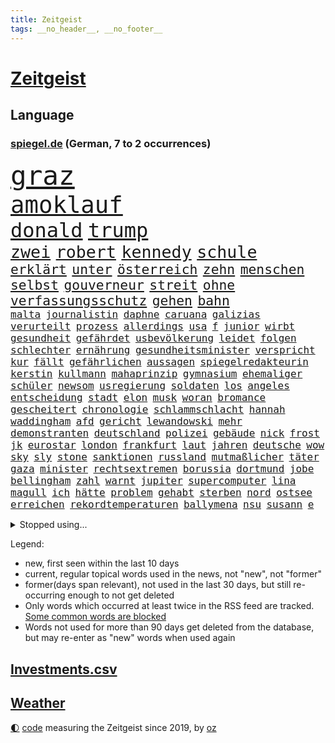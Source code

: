 ```yaml
---
title: Zeitgeist
tags: __no_header__, __no_footer__
---
```


# [Zeitgeist](https://oliz.io/zeitgeist/)

## Language

<h3><a href="https://www.spiegel.de" target="_blank">spiegel.de</a> (German, 7 to 2 occurrences)</h3>
<p style="font-family:monospace">
<span style="font-size:32pt"><a href="news_links.html#graz" class="new">graz</a></span>
<br>
<span style="font-size:28pt"><a href="news_links.html#amoklauf" class="new">amoklauf</a></span>
<br>
<span style="font-size:24pt"><a href="news_links.html#donald" class="current">donald</a></span>
<span style="font-size:24pt"><a href="news_links.html#trump" class="current">trump</a></span>
<br>
<span style="font-size:20pt"><a href="news_links.html#zwei" class="current">zwei</a></span>
<span style="font-size:20pt"><a href="news_links.html#robert" class="current">robert</a></span>
<span style="font-size:20pt"><a href="news_links.html#kennedy" class="current">kennedy</a></span>
<span style="font-size:20pt"><a href="news_links.html#schule" class="current">schule</a></span>
<br>
<span style="font-size:16pt"><a href="news_links.html#erklärt" class="current">erklärt</a></span>
<span style="font-size:16pt"><a href="news_links.html#unter" class="current">unter</a></span>
<span style="font-size:16pt"><a href="news_links.html#österreich" class="current">österreich</a></span>
<span style="font-size:16pt"><a href="news_links.html#zehn" class="current">zehn</a></span>
<span style="font-size:16pt"><a href="news_links.html#menschen" class="current">menschen</a></span>
<span style="font-size:16pt"><a href="news_links.html#selbst" class="current">selbst</a></span>
<span style="font-size:16pt"><a href="news_links.html#gouverneur" class="current">gouverneur</a></span>
<span style="font-size:16pt"><a href="news_links.html#streit" class="current">streit</a></span>
<span style="font-size:16pt"><a href="news_links.html#ohne" class="current">ohne</a></span>
<span style="font-size:16pt"><a href="news_links.html#verfassungsschutz" class="current">verfassungsschutz</a></span>
<span style="font-size:16pt"><a href="news_links.html#gehen" class="current">gehen</a></span>
<span style="font-size:16pt"><a href="news_links.html#bahn" class="current">bahn</a></span>
<br>
<span style="font-size:12pt"><a href="news_links.html#malta" class="current">malta</a></span>
<span style="font-size:12pt"><a href="news_links.html#journalistin" class="current">journalistin</a></span>
<span style="font-size:12pt"><a href="news_links.html#daphne" class="current">daphne</a></span>
<span style="font-size:12pt"><a href="news_links.html#caruana" class="new">caruana</a></span>
<span style="font-size:12pt"><a href="news_links.html#galizias" class="new">galizias</a></span>
<span style="font-size:12pt"><a href="news_links.html#verurteilt" class="current">verurteilt</a></span>
<span style="font-size:12pt"><a href="news_links.html#prozess" class="current">prozess</a></span>
<span style="font-size:12pt"><a href="news_links.html#allerdings" class="current">allerdings</a></span>
<span style="font-size:12pt"><a href="news_links.html#usa" class="current">usa</a></span>
<span style="font-size:12pt"><a href="news_links.html#f" class="current">f</a></span>
<span style="font-size:12pt"><a href="news_links.html#junior" class="new">junior</a></span>
<span style="font-size:12pt"><a href="news_links.html#wirbt" class="current">wirbt</a></span>
<span style="font-size:12pt"><a href="news_links.html#gesundheit" class="current">gesundheit</a></span>
<span style="font-size:12pt"><a href="news_links.html#gefährdet" class="current">gefährdet</a></span>
<span style="font-size:12pt"><a href="news_links.html#usbevölkerung" class="new">usbevölkerung</a></span>
<span style="font-size:12pt"><a href="news_links.html#leidet" class="current">leidet</a></span>
<span style="font-size:12pt"><a href="news_links.html#folgen" class="current">folgen</a></span>
<span style="font-size:12pt"><a href="news_links.html#schlechter" class="current">schlechter</a></span>
<span style="font-size:12pt"><a href="news_links.html#ernährung" class="current">ernährung</a></span>
<span style="font-size:12pt"><a href="news_links.html#gesundheitsminister" class="current">gesundheitsminister</a></span>
<span style="font-size:12pt"><a href="news_links.html#verspricht" class="current">verspricht</a></span>
<span style="font-size:12pt"><a href="news_links.html#kur" class="new">kur</a></span>
<span style="font-size:12pt"><a href="news_links.html#fällt" class="current">fällt</a></span>
<span style="font-size:12pt"><a href="news_links.html#gefährlichen" class="current">gefährlichen</a></span>
<span style="font-size:12pt"><a href="news_links.html#aussagen" class="current">aussagen</a></span>
<span style="font-size:12pt"><a href="news_links.html#spiegelredakteurin" class="current">spiegelredakteurin</a></span>
<span style="font-size:12pt"><a href="news_links.html#kerstin" class="new">kerstin</a></span>
<span style="font-size:12pt"><a href="news_links.html#kullmann" class="new">kullmann</a></span>
<span style="font-size:12pt"><a href="news_links.html#mahaprinzip" class="new">mahaprinzip</a></span>
<span style="font-size:12pt"><a href="news_links.html#gymnasium" class="current">gymnasium</a></span>
<span style="font-size:12pt"><a href="news_links.html#ehemaliger" class="current">ehemaliger</a></span>
<span style="font-size:12pt"><a href="news_links.html#schüler" class="current">schüler</a></span>
<span style="font-size:12pt"><a href="news_links.html#newsom" class="current">newsom</a></span>
<span style="font-size:12pt"><a href="news_links.html#usregierung" class="current">usregierung</a></span>
<span style="font-size:12pt"><a href="news_links.html#soldaten" class="current">soldaten</a></span>
<span style="font-size:12pt"><a href="news_links.html#los" class="current">los</a></span>
<span style="font-size:12pt"><a href="news_links.html#angeles" class="current">angeles</a></span>
<span style="font-size:12pt"><a href="news_links.html#entscheidung" class="current">entscheidung</a></span>
<span style="font-size:12pt"><a href="news_links.html#stadt" class="current">stadt</a></span>
<span style="font-size:12pt"><a href="news_links.html#elon" class="current">elon</a></span>
<span style="font-size:12pt"><a href="news_links.html#musk" class="current">musk</a></span>
<span style="font-size:12pt"><a href="news_links.html#woran" class="current">woran</a></span>
<span style="font-size:12pt"><a href="news_links.html#bromance" class="current">bromance</a></span>
<span style="font-size:12pt"><a href="news_links.html#gescheitert" class="current">gescheitert</a></span>
<span style="font-size:12pt"><a href="news_links.html#chronologie" class="current">chronologie</a></span>
<span style="font-size:12pt"><a href="news_links.html#schlammschlacht" class="new">schlammschlacht</a></span>
<span style="font-size:12pt"><a href="news_links.html#hannah" class="current">hannah</a></span>
<span style="font-size:12pt"><a href="news_links.html#waddingham" class="new">waddingham</a></span>
<span style="font-size:12pt"><a href="news_links.html#afd" class="current">afd</a></span>
<span style="font-size:12pt"><a href="news_links.html#gericht" class="current">gericht</a></span>
<span style="font-size:12pt"><a href="news_links.html#lewandowski" class="new">lewandowski</a></span>
<span style="font-size:12pt"><a href="news_links.html#mehr" class="current">mehr</a></span>
<span style="font-size:12pt"><a href="news_links.html#demonstranten" class="current">demonstranten</a></span>
<span style="font-size:12pt"><a href="news_links.html#deutschland" class="current">deutschland</a></span>
<span style="font-size:12pt"><a href="news_links.html#polizei" class="current">polizei</a></span>
<span style="font-size:12pt"><a href="news_links.html#gebäude" class="current">gebäude</a></span>
<span style="font-size:12pt"><a href="news_links.html#nick" class="current">nick</a></span>
<span style="font-size:12pt"><a href="news_links.html#frost" class="current">frost</a></span>
<span style="font-size:12pt"><a href="news_links.html#jk" class="current">jk</a></span>
<span style="font-size:12pt"><a href="news_links.html#eurostar" class="new">eurostar</a></span>
<span style="font-size:12pt"><a href="news_links.html#london" class="current">london</a></span>
<span style="font-size:12pt"><a href="news_links.html#frankfurt" class="current">frankfurt</a></span>
<span style="font-size:12pt"><a href="news_links.html#laut" class="current">laut</a></span>
<span style="font-size:12pt"><a href="news_links.html#jahren" class="current">jahren</a></span>
<span style="font-size:12pt"><a href="news_links.html#deutsche" class="current">deutsche</a></span>
<span style="font-size:12pt"><a href="news_links.html#wow" class="new">wow</a></span>
<span style="font-size:12pt"><a href="news_links.html#sky" class="new">sky</a></span>
<span style="font-size:12pt"><a href="news_links.html#sly" class="new">sly</a></span>
<span style="font-size:12pt"><a href="news_links.html#stone" class="current">stone</a></span>
<span style="font-size:12pt"><a href="news_links.html#sanktionen" class="current">sanktionen</a></span>
<span style="font-size:12pt"><a href="news_links.html#russland" class="current">russland</a></span>
<span style="font-size:12pt"><a href="news_links.html#mutmaßlicher" class="current">mutmaßlicher</a></span>
<span style="font-size:12pt"><a href="news_links.html#täter" class="current">täter</a></span>
<span style="font-size:12pt"><a href="news_links.html#gaza" class="current">gaza</a></span>
<span style="font-size:12pt"><a href="news_links.html#minister" class="current">minister</a></span>
<span style="font-size:12pt"><a href="news_links.html#rechtsextremen" class="current">rechtsextremen</a></span>
<span style="font-size:12pt"><a href="news_links.html#borussia" class="current">borussia</a></span>
<span style="font-size:12pt"><a href="news_links.html#dortmund" class="current">dortmund</a></span>
<span style="font-size:12pt"><a href="news_links.html#jobe" class="new">jobe</a></span>
<span style="font-size:12pt"><a href="news_links.html#bellingham" class="new">bellingham</a></span>
<span style="font-size:12pt"><a href="news_links.html#zahl" class="current">zahl</a></span>
<span style="font-size:12pt"><a href="news_links.html#warnt" class="current">warnt</a></span>
<span style="font-size:12pt"><a href="news_links.html#jupiter" class="new">jupiter</a></span>
<span style="font-size:12pt"><a href="news_links.html#supercomputer" class="new">supercomputer</a></span>
<span style="font-size:12pt"><a href="news_links.html#lina" class="new">lina</a></span>
<span style="font-size:12pt"><a href="news_links.html#magull" class="new">magull</a></span>
<span style="font-size:12pt"><a href="news_links.html#ich" class="current">ich</a></span>
<span style="font-size:12pt"><a href="news_links.html#hätte" class="current">hätte</a></span>
<span style="font-size:12pt"><a href="news_links.html#problem" class="current">problem</a></span>
<span style="font-size:12pt"><a href="news_links.html#gehabt" class="current">gehabt</a></span>
<span style="font-size:12pt"><a href="news_links.html#sterben" class="current">sterben</a></span>
<span style="font-size:12pt"><a href="news_links.html#nord" class="current">nord</a></span>
<span style="font-size:12pt"><a href="news_links.html#ostsee" class="current">ostsee</a></span>
<span style="font-size:12pt"><a href="news_links.html#erreichen" class="current">erreichen</a></span>
<span style="font-size:12pt"><a href="news_links.html#rekordtemperaturen" class="current">rekordtemperaturen</a></span>
<span style="font-size:12pt"><a href="news_links.html#ballymena" class="new">ballymena</a></span>
<span style="font-size:12pt"><a href="news_links.html#nsu" class="current">nsu</a></span>
<span style="font-size:12pt"><a href="news_links.html#susann" class="new">susann</a></span>
<span style="font-size:12pt"><a href="news_links.html#e" class="current">e</a></span>
</p>
<details>
<summary>Stopped using...</summary>
<p class="former" style="font-size:12pt">
arbeitsplatz(1692) italiens(1692) positionen(1692) privaten(1692) corona(1690) geholt(1690) doppelt(1689) geschlossen(1689) rufen(1689) schatten(1689) villa(1689) also(1688) besetzt(1688) einstieg(1688) geflüchteten(1688) geliefert(1688) hört(1688) morgen(1688) planen(1688) reichte(1688) überwinden(1688) gas(1687) hätten(1687) identifiziert(1687) kurzfristig(1687) zeugen(1687) 2016(1686) entschädigung(1686) favoriten(1686) fühlt(1686) reformen(1686) rest(1686) autobahn(1685) bundesweit(1685) fliegen(1685) hinaus(1685) hinterlassen(1685) jedem(1685) militärs(1685) skandal(1685) smartphone(1685) usamerikaner(1685) abstimmen(1684) küste(1684) radikale(1684) signal(1684) verpassen(1684) zeitweise(1684) 10000(1683) heftig(1683) präsentieren(1683) rät(1683) solidarität(1683) texas(1683) unterschiedlich(1683) 6(1682) krank(1682) meinem(1682) sichern(1682) aufsehen(1681) regen(1681) versprochen(1681) appell(1680) fußballer(1680) hubertus(1680) kommission(1680) lief(1680) remis(1680) richtet(1680) stoßen(1680) verschiebt(1680) folgte(1679) inszeniert(1679) profitiert(1679) länge(1678) längere(1678) veranstalter(1678) 32(1675) körperverletzung(1675) thüringen(1675) nahezu(1674) philipp(1674) porsche(1674) weckt(1674) berater(1673) enden(1672) möglicherweise(1672) zinsen(1672) gering(1671) schauen(1671) gründen(1670) jüngere(1670) tür(1670) rechtzeitig(1669) auflagen(1667) spannungen(1667) katholischen(1666) vw(1666) favorit(1663) cduchef(1662) stürzen(1661) wendet(1660) aussehen(1659) automatisch(1659) insassen(1657) informiert(1655) abstieg(1653) bangen(1653) schützt(1649) möglichkeiten(1648) staatlichen(1642) karlsruhe(1634) abschluss(1629) sammeln(1629) drohne(1626) maschinen(1621) langjährige(1582) autobauer(1575) investor(1514) krieges(1464) vorsicht(1449) spiegelreporter(1448) jahresende(1447) fachkräftemangel(1433) zugestimmt(1403) umkämpften(1380) gestern(1379) mike(1355) haushalt(1353) nfl(1337) fachkräfte(1315) militärischen(1279) tradition(1276) innenministerin(1259) faeser(1245) nancy(1245) gefechte(1240) spielern(1221) schwieriger(1218) emotionalen(1205) flughäfen(1198) brandenburger(1169) ausstieg(1138) regieren(1121) umstände(1120) thüringens(1060) trans(1058) notruf(1020) durchs(1018) yorker(986) rückstand(951) steigern(898) kieler(887) mag(880) überschritten(880) sachsens(867) vorstandschef(849) leon(847) unruhe(832) brauche(829) panik(828) spiegelreport(814) gala(812) höhepunkt(808) fakten(807) rio(806) älteren(801) miami(791) erforscht(758) küche(744) genießen(736) 9(735) pilot(734) beruft(725) bekennt(718) sandra(718) erkennt(717) unterschied(706) überlegen(698) rechtsruck(696) stellenabbau(695) afdpolitiker(684) vormittag(677) gedreht(653) torwart(653) chancenlos(650) stoppte(649) kandidiert(648) dauerte(640) fraktion(636) uswahl(617) ausbruch(607) 43(600) management(600) version(596) lahmgelegt(594) taugen(588) 1990(576) demonstration(563) empfehlungen(559) beschuldigte(556) abschiebung(554) beyoncé(552) perry(550) erfahrung(548) magic(547) ehepaar(546) einschnitte(546) geheimnisse(544) figur(543) verspätung(531) stuttgarter(526) befand(518) offensichtlich(518) unwahrscheinlich(518) grundgesetz(515) zeitalter(514) 28(513) oma(513) verkünden(513) grande(512) behandlung(502) cdu/csu(495) anthony(494) audi(492) schritten(491) südkoreanischen(489) sap(487) ausgang(480) piloten(480) dreharbeiten(479) stellung(476) harvey(474) zweieinhalb(474) anforderungen(465) macher(465) minderjährigen(459) blau(455) unmöglich(455) riesiger(451) rheinmetall(448) falschinformationen(447) klette(447) sitze(447) rihanna(444) alec(430) baldwin(430) fehlern(430) vertritt(430) plastik(425) fastfoodkette(421) boss(416) entführt(416) thyssenkrupp(415) bekannter(413) leidenschaft(408) ursachen(408) unseres(407) zahlreicher(399) verunsichert(398) handwerk(394) loben(389) protokoll(389) vorstellung(389) normalität(388) erdgas(382) besuchte(381) jessica(381) leitete(379) amtsträger(377) späten(377) reiz(374) polarisiert(371) übel(368) besitzt(367) weltkriegs(365) eingesperrt(358) stiegen(358) grand(355) ereignisse(352) regierungspartei(352) nervös(346) lügt(345) anfangs(343) geschäftsmann(343) indische(342) alliierten(337) häusliche(337) zeitplan(336) zeug(334) gefangen(332) jemandem(332) kümmern(332) verstärken(331) kamala(330) arabische(329) strebt(329) bewahrt(327) vermummte(326) medikamente(325) feuert(323) homeoffice(318) stabilität(318) jährlich(316) verfehlt(315) wahlerfolg(312) café(311) indiens(310) lebenden(307) spdabgeordneter(307) zentrales(305) abbrechen(300) regierungsbildung(300) sprengstoff(300) schwach(298) berechnet(297) tanzte(295) zukommt(294) elbe(292) potenzielle(292) kriege(290) rufe(289) änderung(289) vertretern(288) betriebsrat(287) kürzungen(286) mittag(285) buchen(283) frontal(283) brandanschlägen(282) erleichtern(280) reichlich(280) venezuelas(280) karlsruher(278) unabhängigkeit(277) ausgetauscht(275) konjunkturflaute(275) japans(273) senden(273) flüchtet(272) echt(271) allgemeine(268) berufliche(268) filialen(266) aken(265) beweis(265) daniela(265) nachhaltig(265) biografie(262) parallelen(262) eilig(261) baku(260) holstein(259) rohstoffen(259) 007(258) trost(257) eingestuft(256) gebraucht(255) angeschossen(253) commerzbank(252) doku(251) bruchteil(250) wolfsburger(248) 71(247) aleksandar(247) festgehalten(247) thriller(247) gescheiterten(244) erholung(243) einkaufen(242) unicredit(240) weshalb(240) ausgerichtet(239) eingeliefert(237) räumte(237) unbeeindruckt(237) nachlesen(236) ehre(235) strohe(235) beschossen(232) söhne(232) mohamed(230) adhs(229) minderheit(229) fluten(228) liveticker(228) night(228) vertraute(228) drastischen(226) frische(226) superkraft(226) einmischung(224) flugobjekte(224) bewerber(222) houston(220) umdenken(220) option(218) vereint(215) regierungschefs(214) fragt(213) apokalypse(212) panikattacken(209) seltsames(209) tobias(207) kategorien(206) hochschule(202) veranlasste(201) nordkoreanische(200) unfällen(199) weinstein(199) coup(198) erschienen(197) mexico(196) titelgewinn(196) 72(195) ausstellung(194) ausländischer(193) hamburgs(193) lakers(191) justizministerium(190) zuschüsse(190) university(189) ungebremst(188) runden(187) bürgerkriegsland(186) lucas(186) trumpberater(186) verstanden(185) installieren(184) mobile(184) kommendes(183) smartwatch(183) kaiserslautern(182) kommissarin(182) fire(181) postet(180) vermuten(180) antritt(179) demontiert(178) kunststück(178) satt(178) gestorbenen(177) vergangenes(177) vertrauten(177) begehrt(175) betreuung(175) wiese(175) australiens(174) männlichen(172) rituale(172) vorsorgen(172) besonderer(169) konklave(169) patientenakte(169) erinnerte(168) extra(168) janeiro(168) kardinal(168) wertvoll(168) altkanzlerin(166) pius(165) disziplin(164) accounts(163) mobilen(162) fortsetzen(161) regierenden(161) würdig(161) preisunterschied(160) gefolgt(159) spurensuche(159) sage(157) spielraum(157) verzicht(157) 116(156) ausnahmen(156) rassistisches(156) mandat(155) psychisch(155) unterfranken(154) wissenschaftlern(154) abschaffung(153) reallöhne(153) zueinander(153) ei(151) erinnerungslücken(151) ordnung(151) pfefferspray(151) stille(151) bußgelder(150) fehlten(150) stollen(150) aufständische(149) bulgarien(149) kriegsrecht(149) sukyeol(149) ticken(149) yoon(149) bedeckt(148) schwerem(148) unabhängig(148) übersetzer(148) abstiegskampf(147) abwarten(147) digitales(147) getränke(145) katy(144) venezolanische(144) verpacken(144) elektronischen(142) physiker(142) batteriehersteller(141) bewertung(141) kidman(141) topform(141) traumtor(141) todesfahrt(140) dialog(139) griffen(139) kapitulation(139) rennfahrers(139) ämter(139) insolvenzverfahren(138) pfarrer(138) fürchteten(137) gegenspieler(137) grippe(136) juristische(136) umbenennen(136) schlüsselspieler(135) abzocke(134) eupolitiker(134) rücksicht(134) sehnen(133) bewegte(132) bella(131) gates(131) bewaffneten(130) bewegtes(130) flugzeugabsturz(130) gekostet(130) gewöhnen(130) meiden(130) ramsey(130) dicken(129) wohnort(129) dänemarks(128) einführung(128) lehrern(128) republikanische(128) traumata(128) übernommen(128) dončić(126) freistellung(126) luka(126) supermarktkasse(126) umlauf(126) veränderte(126) diverse(125) kapern(125) selbstversuch(125) w(125) rechtspopulismus(123) übereinander(123) häuslicher(122) paypal(122) sicherheitsvorkehrungen(122) spdmann(122) uk(122) vučić(122) skandalen(121) gentleman(120) powell(120) stromkosten(120) eifel(119) gewohnheiten(118) plakate(118) spanischer(118) stellvertreter(118) ältester(117) außenhandel(116) vierter(116) bombe(115) gereicht(115) inne(114) linkenchef(114) milliardenschulden(114) pakistanische(113) chile(112) echo(112) offizielles(112) pflegekräfte(112) republikanischen(112) unterlief(112) zettel(112) importverbot(111) siegte(111) spitzen(111) stört(111) auffälliger(110) carney(110) gibson(110) internationales(110) pakistans(110) aufbau(109) aufmarsch(109) blog(109) medwedew(109) sammelklage(109) taskforce(109) chilenischen(108) sogenannter(108) 34jährige(107) direktorin(107) vize(107) aufstiegsrennen(106) begrenzung(106) misstrauensvotum(106) notenbank(106) experimentiert(104) verstrickt(104) überraschungserfolg(104) importieren(103) lea(103) sicherheitsrat(103) sauber(102) tanzt(102) fossile(101) dächer(100) prioritäten(100) timothy(100) protestwelle(99) teilten(99) durchbricht(98) fedchef(98) jerome(98) laptop(98) lng(98) flüssigerdgas(97) abweichler(96) maßstab(95) zugenommen(95) barcelonas(94) beschießen(94) may(94) dunklen(93) geheimnisvolle(92) rohstoffdeal(92) rsf(92) wimbledon(92) kappt(91) adactest(90) out(90) relegationsplatz(90) verschlanken(90) befund(89) billigware(89) marktlücke(89) niro(89) nächtliche(89) winkel(89) zapfenstreich(89) ökonomischen(89) überraschendes(89) 70000(88) klaffen(88) niedrigere(88) raumsonde(88) tu(88) unklarheit(88) überraschen(88) afdeuropaabgeordnete(87) begrenzen(87) bystron(87) ehrenpräsident(87) einfuhr(87) einschätzen(87) löscharbeiten(87) petr(87) strikt(87) teslaaktien(87) verübt(87) widerlich(87) wissenschaftliche(87) 68jährige(86) arbeitskraft(86) darfur(86) salvador(86) übergangspräsident(86) bündnisse(85) krempelt(85) kultursenator(85) souveräner(85) stammsitz(85) expertinnen(84) fraktionsvorsitzende(84) hindurch(84) listet(84) salzburg(84) schockierte(84) tunnel(84) bestritten(83) gescheiterter(83) grundordnung(83) kernfusion(83) ausreisen(82) bp(82) perth(82) ukrainekurs(82) usrichter(82) verblüffend(82) entwickelten(81) hochrangiger(81) rentenniveau(81) ressourcen(81) schreiten(81) swinton(81) tana(81) tilda(81) vergangenem(81) albanese(80) debütalbum(80) freiheitlichdemokratische(80) minen(80) salford(80) strukturen(80) systems(80) umzug(80) 66(79) fantastische(79) großzügiger(79) längerer(79) personengruppe(79) saisonende(79) sowjetunion(79) uganda(79) venus(79) beigeschmack(78) gesamtes(78) if(78) kigenerierte(78) rekonstruiert(78) tribüne(78) gesundheitlicher(77) haller(77) oberhaupt(77) unberechenbar(77) a$ap(76) chinageschäft(76) erneuerte(76) groben(76) labore(76) ladenkasse(76) rocky(76) usrapper(76) wachen(76) wahlbeteiligung(76) crow(75) leistungen(75) sheryl(75) zusammenhänge(75) täteropferumkehr(74) versöhnung(74) abiturienten(73) kopfverletzungen(73) umwelthilfe(73) wählbar(73) beteiligte(72) entwicklungshilfe(72) miterlebt(72) referee(72) sozialdemokratische(72) artenschutz(71) berry(71) beträgt(71) jochen(71) taucher(71) trauermarsch(71) bundesinnenministerin(70) sbahnhof(70) unfähig(70) uralten(70) vierteljahrhundert(70) altmeister(69) detail(69) flugverkehr(69) fällig(69) nordamerikas(69) produkten(69) abspaltung(68) chicago(68) entscheide(68) gebunden(68) hein(68) lwiw(68) sicherheitsberater(68) turbulenzen(68) verarscht(68) beratungen(67) dunkelziffer(67) missachtet(67) trainern(67) vermieden(67) wahlkreis(67) überwindet(67) gehackt(66) skype(66) unterzeichnen(66) helfern(65) leopardenmuster(65) schlupfloch(65) survive(65) weißer(65) amtsmissbrauchs(64) benötige(64) grenzwerte(64) jahrelanger(64) umgesiedelt(64) ussoldaten(64) verkam(64) deutschlandtrend(63) kellerduell(63) moderna(63) nationaler(63) neige(63) radtour(63) vermögens(63) waldbrand(63) besserer(62) rohstoffabkommen(62) sondiert(62) amann(61) begehren(61) bestrebungen(61) eskapaden(61) gegnerische(61) löhnen(61) melanie(61) rütteln(61) behördenchef(60) bergungsarbeiten(60) einmischen(60) gewinnrückgang(60) pay(60) perücke(60) msci(59) steuerbehörde(59) fred(58) gagas(58) parnass(58) peggy(58) verstummt(58) zeitgemäß(58) ökologischen(58) berlinschöneberg(57) eautohersteller(57) starkregen(57) durst(56) eiskellermord(56) installiert(56) meeres(56) psychotherapeutin(56) rückendeckung(56) teufel(56) umweltorganisationen(56) verbündeter(56) brisbane(55) fehlerhaften(55) relax(55) sunnitischen(55) zittert(55) bayernprofi(54) kreuzberg(54) ratlosigkeit(54) schwärmen(54) besprechen(53) cave(53) euaußenminister(53) euparlament(53) hurra(53) inhaftierung(53) legendäres(53) morales(53) verstehe(53) wels(53) wolfsburgtrainer(53) ai(52) dienstleister(52) europaminister(52) gefährlichsten(52) großmacht(52) whatsappchats(52) abweichlern(51) events(51) minderheiten(51) poleposition(51) satte(51) schauspiel(51) schmäht(51) schwul(51) volkszählung(51) wehrmacht(51) anbietern(50) beschränkter(50) geistliche(50) haftung(50) modernster(50) monatelangen(50) rekordtief(50) sprengkörper(50) columbia(49) drusen(49) intransparenten(49) kopie(49) nachbarschaft(49) vormachtstellung(49) wirksamkeit(49) heimliche(48) hintereinander(48) rolex(48) serbische(48) vertriebenen(48) erkelenz(47) feiertags(47) installierte(47) kiefer(47) professionell(47) covid19(46) entzogen(46) intensiven(46) judy(46) kritischer(46) lebendig(46) milliardensumme(46) ministeramt(46) pillen(46) abschiebehaft(45) glückliches(45) klägerin(45) nullnummer(45) oberbürgermeisters(45) sensiblen(45) vermisster(45) vollständig(45) 450(44) ansagen(44) aufgeregt(44) comingout(44) ermordete(44) feministin(44) paartherapie(44) parade(44) spielzeug(44) waschen(44) zuständigen(44) barry(43) brodelt(43) knast(43) mclarenpilot(43) msciworld(43) normale(43) stade(43) verstolperte(43) maximal(42) songwriterin(42) alphonso(41) alqaida(41) davies(41) konfrontation(41) ostern(41) diebstahls(40) dr(40) fahrräder(40) jungs(40) leitartikel(40) psychischen(40) shanghai(40) brooke(39) bundespartei(39) scholz’(39) ämtern(39) 23jähriger(38) bahnt(38) broadwayrekord(38) geschosse(38) privatsphäre(38) regelt(38) topteams(38) dreistellige(37) elektrowende(37) erlernen(37) erreichbar(37) friedensnobelpreisträger(37) hessens(37) kaja(37) messis(37) nichtbinär(37) propagandavideo(37) spiegelkorrespondentin(37) stich(37) bananenschalen(36) einlässt(36) europaparlament(36) lava(36) peinlichen(36) personellen(36) rey(36) usstar(36) ermahnt(35) feuerwehrmann(35) kamerun(35) karrieren(35) lemke(35) ministerposten(35) strompreise(35) verfolger(35) 133(34) grenzgebiet(34) hospital(34) justizministerin(34) palma(34) sensation(34) trennte(34) tshirt(34) abgelöst(33) besprochen(33) messe(33) nhl(33) schwachstellen(33) spielkonsole(33) verschiebung(33) wiedergewählt(33) durchgefallen(32) girl(32) kost(32) nationalspielerinnen(32) schärfster(32) sieges(32) tische(32) verheiratet(32) zeitz(32) giovanna(31) sektoren(31) zollkeule(31) releasedatum(30) besitzen(29) dortigen(29) milliardenbetrag(29) nsdap(29) unseld(29) vonovia(29) zollgespräche(29) bediente(28) bolivien(28) car(28) helge(28) quote(28) umweltverbände(28) zeichner(28) 168(27) digitalministerium(27) erkannt(27) europapokalplätzen(27) freundschaften(27) gegenseitig(27) misstrauen(27) rasches(27) spieltage(27) standing(27) espresso(26) koalitionsvertrags(26) schämen(26) spdbasis(26) staatsgebiet(26) abgaben(25) bibliothek(25) machtfülle(25) neuköllner(25) schwerwiegende(25) westerwald(25) zeitlebens(25) bistum(24) datenbank(24) geisterfahrer(24) gemäß(24) journal(24) katholiken(24) neiman(24) netflixcharts(24) portal(24) übernahmeangebot(24) eindeutige(23) eintragen(23) norddeutsche(23) rennstall(23) stefanie(23) blitzeinschläge(22) schränkt(22) versace(22) batterien(21) darmanin(21) faden(21) kiesewetter(21) landesverband(21) näherte(21) spritzen(21) wanderte(21) wohnsitz(21) einschreiten(20) feier(20) freundinnen(20) missfallen(20) parteiinterne(20) abgerissen(19) großmutter(19) politikum(19) 59(18) ebay(18) kardinäle(18) testet(18) weltkriegsgedenken(18) durchhalten(17) elche(17) gebaute(17) kabine(17) lieblingsgericht(17) beamtinnen(16) emirate(16) fernost(16) frühzeitig(16) geheimtreffen(16) islamabad(16) jediritter(16) kaschmir(16) kerl(16) leipzigs(16) nachbarin(16) papstwahl(16) rewechef(16) steuerbefreiung(16) thüringerin(16) timing(16) topklubs(16) zutiefst(16) betreffen(15) groll(15) quereinsteiger(15) speed(15) zolldeal(15) abschauen(14) bezogen(14) gullydeckel(14) jill(14) kapelle(14) kindliche(14) sixtinischen(14) susanne(14) abschiebepraxis(13) friede(13) gehirnerschütterung(13) herren(13) kees(13) papamobil(13) safe(13) wonderen(13) 1998(12) bandenmitglieder(12) kandidierte(12) namenswahl(12) unbeliebter(12) bundeswirtschaftsministerin(11) cduchefs(11) evangelischen(11)
</p>
</details>
<p>Legend:
<ul>
<li><span class="new">new</span>, first seen within the last 10 days</li>
<li><span class="current">current</span>, regular topical words used in the news, not "new", not "former"</li>
<li><span class="former">former(days span relevant)</span>, not used in the last 30 days, but still re-occurring enough to not get deleted</li>
<li>Only words which occurred at least twice in the RSS feed are tracked. <a href="language/filters.py">Some common words are blocked</a></li>
<li>Words not used for more than 90 days get deleted from the database, but may re-enter as "new" words when used again</li>
</ul>
</p>

## [Investments](investments.html)[.csv](investments.csv)

## [Weather](weather.html)

<footer>
<a href="javascript:toggleTheme()" class="nav">🌓</a>
<a href="https://github.com/ooz/zeitgeist">code</a> measuring the Zeitgeist since 2019, by <a href="https://oliz.io">oz</a>
</footer>

